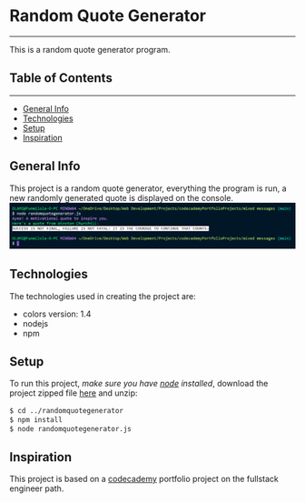 # Random Quote Generator  
***
This is a random quote generator program.  

## Table of Contents  
***  

  - [General Info](#general-info)
  - [Technologies](#technologies)
  - [Setup](#setup)
  - [Inspiration](#inspiration)

## General Info  

This project is a random quote generator, everything the program is run, a new randomly generated quote is displayed on the console.  
![code snippet](./images/snippet.PNG "example snippet")

## Technologies  

The technologies used in creating the project are:  

- colors version: 1.4
- nodejs
- npm

## Setup  

To run this project, _make sure you have [node](https://nodejs.org/en/download/) installed_, download the project zipped file [here](https://github.com/funmilolajire/randomquotegenerator/archive/main.zip) and unzip:

```ssh
$ cd ../randomquotegenerator
$ npm install
$ node randomquotegenerator.js
```  

## Inspiration  

This project is based on a [codecademy](https://www.codecademy.com/learn) portfolio project on the fullstack engineer path.  
